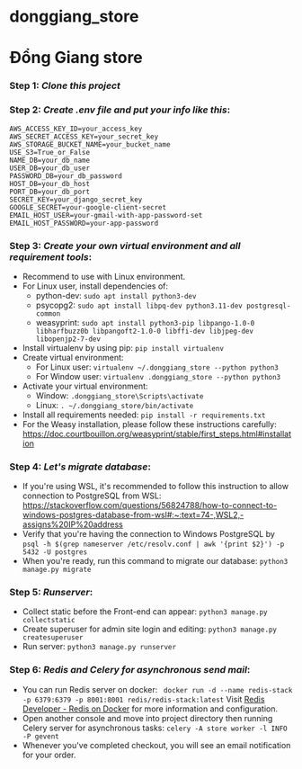 # donggiang_store
# Đổng Giang store

### Step 1: _Clone this project_

### Step 2: _Create .env file and put your info like this_:

```
AWS_ACCESS_KEY_ID=your_access_key
AWS_SECRET_ACCESS_KEY=your_secret_key
AWS_STORAGE_BUCKET_NAME=your_bucket_name
USE_S3=True_or_False
NAME_DB=your_db_name
USER_DB=your_db_user
PASSWORD_DB=your_db_password
HOST_DB=your_db_host
PORT_DB=your_db_port
SECRET_KEY=your_django_secret_key
GOOGLE_SECRET=your-google-client-secret
EMAIL_HOST_USER=your-gmail-with-app-password-set
EMAIL_HOST_PASSWORD=your-app-password
```

### Step 3: _Create your own virtual environment and all requirement tools_:

- Recommend to use with Linux environment.
- For Linux user, install dependencies of:
  - python-dev: `sudo apt install python3-dev`
  - psycopg2: `sudo apt install libpq-dev python3.11-dev postgresql-common`
  - weasyprint: `sudo apt install python3-pip libpango-1.0-0 libharfbuzz0b libpangoft2-1.0-0 libffi-dev libjpeg-dev libopenjp2-7-dev`
- Install virtualenv by using pip: `pip install virtualenv`
- Create virtual environment:
  - For Linux user: `virtualenv ~/.donggiang_store --python python3`
  - For Window user: `virtualenv .donggiang_store --python python3`
- Activate your virtual environment:
    + Window: `.donggiang_store\Scripts\activate`
    + Linux: `. ~/.donggiang_store/bin/activate`
- Install all requirements needed: `pip install -r requirements.txt`
- For the Weasy installation, please follow these instructions carefully: https://doc.courtbouillon.org/weasyprint/stable/first_steps.html#installation

### Step 4: _Let's migrate database_:
- If you're using WSL, it's recommended to follow this instruction to allow connection to PostgreSQL from WSL: 
  https://stackoverflow.com/questions/56824788/how-to-connect-to-windows-postgres-database-from-wsl#:~:text=74-,WSL2,-assigns%20IP%20address
- Verify that you're having the connection to Windows PostgreSQL by
  `psql -h $(grep nameserver /etc/resolv.conf | awk '{print $2}') -p 5432 -U postgres`
- When you're ready, run this command to migrate our database: `python3 manage.py migrate`

### Step 5: _Runserver_:
- Collect static before the Front-end can appear: `python3 manage.py collectstatic`
- Create superuser for admin site login and editing: `python3 manage.py createsuperuser`
- Run server: `python3 manage.py runserver`

### Step 6: _Redis and Celery for asynchronous send mail_:
- You can run Redis server on docker:
``` docker run -d --name redis-stack -p 6379:6379 -p 8001:8001 redis/redis-stack:latest```
Visit [Redis Developer -
  Redis on Docker](https://developer.redis.com/create/docker/redis-on-docker/) for more information and configuration.
- Open another console and move into project directory then running Celery server for asynchronous tasks: `celery -A store worker -l INFO -P gevent`
- Whenever you've completed checkout, you will see an email notification for your order.